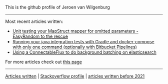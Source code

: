 This is the github profile of Jeroen van Wilgenburg

---
Most recent articles written:

- [Unit testing your MapStruct mapper for omitted parameters - EasyRandom to the rescue](https://jvwilge.github.io/2021/mapstruct-easyrandom)
- [Running your java integration tests with Gradle and docker-compose with only one command (optionally with Bitbucket Pipelines)
  ](https://vanwilgenburg.wordpress.com/2020/09/02/docker-compose-gradle-bitbucket/)
- [Using a ConnectableFlux to do background batching on elasticsearch](https://vanwilgenburg.wordpress.com/2020/01/09/connectableflux-with-elasticsearch/)

For more articles check out [this page](http://jvwilge.github.io)

---

[Articles written](http://jvwilge.github.io) | [Stackoverflow profile](https://stackoverflow.com/users/833009/jvwilge) | [articles written before 2021](https://vanwilgenburg.wordpress.com/)